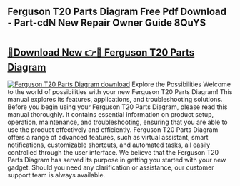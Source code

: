 ## Ferguson T20 Parts Diagram Free Pdf Download - Part-cdN New Repair Owner Guide 8QuYS

# <h2><a href="http://dfuoyh.blite.top/?on=Ferguson+T20+Parts+Diagram">🔗Download New 👉🔴 Ferguson T20 Parts Diagram</a></h2>

[![Ferguson T20 Parts Diagram download](https://i.imgur.com/lujVjoI.png)](http://dfuoyh.blite.top/?on=Ferguson+T20+Parts+Diagram)
Explore the Possibilities Welcome to the world of possibilities with your new Ferguson T20 Parts Diagram! This manual explores its features, applications, and troubleshooting solutions. Before you begin using your Ferguson T20 Parts Diagram, please read this manual thoroughly. It contains essential information on product setup, operation, maintenance, and troubleshooting, ensuring that you are able to use the product effectively and efficiently. Ferguson T20 Parts Diagram offers a range of advanced features, such as virtual assistant, smart notifications, customizable shortcuts, and automated tasks, all easily controlled through the user interface. We believe that the Ferguson T20 Parts Diagram has served its purpose in getting you started with your new gadget. Should you need any clarification or assistance, our customer support team is always available.
